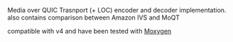 Media over QUIC Trasnport (+ LOC) encoder and decoder implementation. also contains comparison between Amazon IVS and MoQT

compatible with v4 and have been tested with [Moxygen](https://github.com/facebookexperimental/moxygen)

